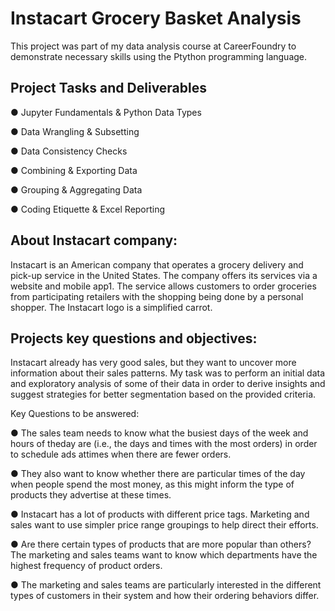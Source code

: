 # Instacart Grocery Basket Analysis

This project was part of my data analysis course at CareerFoundry to demonstrate necessary skills using the Ptython programming language.

## Project Tasks and Deliverables

● Jupyter Fundamentals & Python Data Types

●  Data Wrangling & Subsetting

●  Data Consistency Checks

● Combining & Exporting Data

● Grouping & Aggregating Data

●  Coding Etiquette & Excel Reporting

## About Instacart company:

Instacart is an American company that operates a grocery delivery and pick-up service in the United States. The company offers its services via a website and mobile app1. The service allows customers to order groceries from participating retailers with the shopping being done by a personal shopper. The Instacart logo is a simplified carrot.

## Projects key questions and objectives:

Instacart already has very good sales, but they want to uncover more information about their sales patterns. My task was to perform an initial data and exploratory analysis of some of their data in order to derive insights and suggest strategies for better segmentation based on the provided criteria.

Key Questions to be answered: 

● The sales team needs to know what the busiest days of the week and hours of theday are (i.e., the days and times with the most orders) in order to schedule ads attimes when there are fewer orders.

● They also want to know whether there are particular times of the day when people spend the most money, as this might inform the type of products they advertise at 
these times.

● Instacart has a lot of products with different price tags. Marketing and sales want to use simpler price range groupings to help direct their efforts.

● Are there certain types of products that are more popular than others? The marketing and sales teams want to know which departments have the highest frequency of product orders.

● The marketing and sales teams are particularly interested in the different types of customers in their system and how their ordering behaviors differ.

